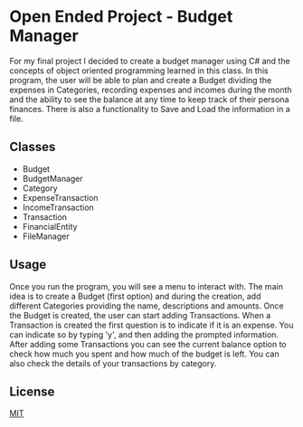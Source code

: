 # Open Ended Project - Budget Manager

For my final project I decided to create a budget manager using C# and the concepts of object oriented programming learned in this class.
In this program, the user will be able to plan and create a Budget dividing the expenses in Categories, recording expenses and incomes during the month and the ability to see the balance at any time to keep track of their persona finances. 
There is also a functionality to Save and Load the information in a file.

## Classes

* Budget
* BudgetManager
* Category
* ExpenseTransaction
* IncomeTransaction
* Transaction
* FinancialEntity
* FileManager

## Usage

Once you run the program, you will see a menu to interact with. The main idea is to create a Budget (first option) and during the creation, add different Categories providing the name, descriptions and amounts.
Once the Budget is created, the user can start adding Transactions. When a Transaction is created the first question is to indicate if it is an expense.  You can indicate so by typing 'y', and then adding the prompted information. 
After adding some Transactions you can see the current balance option to check how much you spent and how much of the budget is left.
You can also check the details of your transactions by category. 

## License

[MIT](https://choosealicense.com/licenses/mit/)
